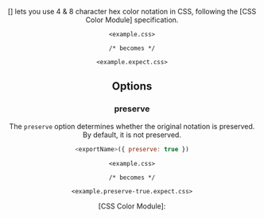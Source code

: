 <!-- Available Variables: -->
<!-- <humanReadableName> PostCSS Your Plugin -->
<!-- <exportName> postcssYourPlugin -->
<!-- <packageName> @csstools/postcss-your-plugin -->
<!-- <packagePath> plugins/postcss-your-plugin -->
<!-- <cssdbId> your-feature -->
<!-- <specUrl> https://www.w3.org/TR/css-color-4/#funcdef-color -->
<!-- <example.css> file contents for examples/example.css -->
<!-- <header> -->
<!-- <usage> usage instructions -->
<!-- <env-support> -->
<!-- <link-list> -->
<!-- to generate : npm run docs -->

<header>

[<humanReadableName>] lets you use 4 & 8 character hex color notation in
CSS, following the [CSS Color Module] specification.

```pcss
<example.css>

/* becomes */

<example.expect.css>
```

<usage>

<env-support>

## Options

### preserve

The `preserve` option determines whether the original notation
is preserved. By default, it is not preserved.

```js
<exportName>({ preserve: true })
```

```pcss
<example.css>

/* becomes */

<example.preserve-true.expect.css>
```

<link-list>
[CSS Color Module]: <specUrl>
